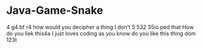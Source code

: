 # Java-Game-Snake
4
g4
bf
r4
how would you decipher a thing
I don't
5
532
35io
ped
that
How do you liek this4a
I just loves coding as you know
do you like this thing dom
123t
